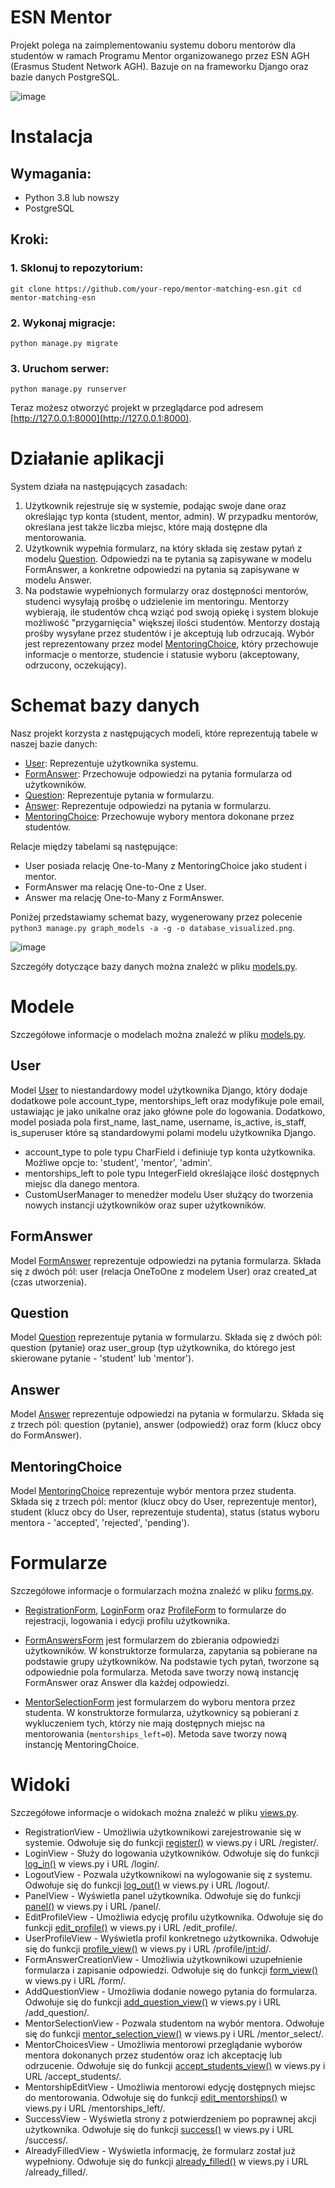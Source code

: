 # ESN Mentor

Projekt polega na zaimplementowaniu systemu doboru mentorów dla studentów w ramach Programu Mentor organizowanego przez ESN AGH (Erasmus Student Network AGH). Bazuje on na frameworku Django oraz bazie danych PostgreSQL.

![image](https://github.com/sxevush/bazydanych-esn-mentor/assets/115425940/79a982da-27ac-49fa-b84e-f397e2a49e5c)


# Instalacja

## Wymagania:
* Python 3.8 lub nowszy
* PostgreSQL

## Kroki:
### 1. Sklonuj to repozytorium:
`git clone https://github.com/your-repo/mentor-matching-esn.git
cd mentor-matching-esn`

### 2. Wykonaj migracje:
`python manage.py migrate`

### 3. Uruchom serwer:
`python manage.py runserver`

Teraz możesz otworzyć projekt w przeglądarce pod adresem [http://127.0.0.1:8000](http://127.0.0.1:8000).



# Działanie aplikacji

System działa na następujących zasadach:

1. Użytkownik rejestruje się w systemie, podając swoje dane oraz określając typ konta (student, mentor, admin). W przypadku mentorów, określana jest także liczba miejsc, które mają dostępne dla mentorowania.
2. Użytkownik wypełnia formularz, na który składa się zestaw pytań z modelu [Question](https://github.com/sxevush/bazydanych-esn-mentor/blob/dae0734dc2cda1d9687e03f657d5044825d022aa/mentor_app/models.py#L49). Odpowiedzi na te pytania są zapisywane w modelu FormAnswer, a konkretne odpowiedzi na pytania są zapisywane w modelu Answer.
3. Na podstawie wypełnionych formularzy oraz dostępności mentorów, studenci wysyłają prośbę o udzielenie im mentoringu. Mentorzy wybierają, ile studentów chcą wziąć pod swoją opiekę i system blokuje możliwość "przygarnięcia" większej ilości studentów. Mentorzy dostają prośby wysyłane przez studentów i je akceptują lub odrzucają. Wybór jest reprezentowany przez model [MentoringChoice](https://github.com/sxevush/bazydanych-esn-mentor/blob/dae0734dc2cda1d9687e03f657d5044825d022aa/mentor_app/models.py#L64), który przechowuje informacje o mentorze, studencie i statusie wyboru (akceptowany, odrzucony, oczekujący).


# Schemat bazy danych

Nasz projekt korzysta z następujących modeli, które reprezentują tabele w naszej bazie danych:

* [User](https://github.com/sxevush/bazydanych-esn-mentor/blob/dae0734dc2cda1d9687e03f657d5044825d022aa/mentor_app/models.py#L19): Reprezentuje użytkownika systemu.
* [FormAnswer](https://github.com/sxevush/bazydanych-esn-mentor/blob/dae0734dc2cda1d9687e03f657d5044825d022aa/mentor_app/models.py#L44): Przechowuje odpowiedzi na pytania formularza od użytkowników.
* [Question](https://github.com/sxevush/bazydanych-esn-mentor/blob/dae0734dc2cda1d9687e03f657d5044825d022aa/mentor_app/models.py#L49): Reprezentuje pytania w formularzu.
* [Answer](https://github.com/sxevush/bazydanych-esn-mentor/blob/dae0734dc2cda1d9687e03f657d5044825d022aa/mentor_app/models.py#L58): Reprezentuje odpowiedzi na pytania w formularzu.
* [MentoringChoice](https://github.com/sxevush/bazydanych-esn-mentor/blob/dae0734dc2cda1d9687e03f657d5044825d022aa/mentor_app/models.py#L64): Przechowuje wybory mentora dokonane przez studentów.

Relacje między tabelami są następujące:

* User posiada relację One-to-Many z MentoringChoice jako student i mentor.
* FormAnswer ma relację One-to-One z User.
* Answer ma relację One-to-Many z FormAnswer.

Poniżej przedstawiamy schemat bazy, wygenerowany przez polecenie `python3 manage.py graph_models -a -g -o database_visualized.png`.


![image](https://github.com/sxevush/bazydanych-esn-mentor/assets/115425940/600c0d6c-daac-4659-a013-ac5ca9669345)


Szczegóły dotyczące bazy danych można znaleźć w pliku [models.py](https://github.com/sxevush/bazydanych-esn-mentor/blob/main/mentor_app/models.py).


# Modele

Szczegółowe informacje o modelach można znaleźć w pliku [models.py](https://github.com/sxevush/bazydanych-esn-mentor/blob/main/mentor_app/models.py).


## User
Model [User](https://github.com/sxevush/bazydanych-esn-mentor/blob/dae0734dc2cda1d9687e03f657d5044825d022aa/mentor_app/models.py#L19) to niestandardowy model użytkownika Django, który dodaje dodatkowe pole account_type, mentorships_left oraz modyfikuje pole email, ustawiając je jako unikalne oraz jako główne pole do logowania. Dodatkowo, model posiada pola first_name, last_name, username, is_active, is_staff, is_superuser które są standardowymi polami modelu użytkownika Django.

* account_type to pole typu CharField i definiuje typ konta użytkownika. Możliwe opcje to: 'student', 'mentor', 'admin'.
* mentorships_left to pole typu IntegerField określające ilość dostępnych miejsc dla danego mentora.
* CustomUserManager to menedżer modelu User służący do tworzenia nowych instancji użytkowników oraz super użytkowników.

## FormAnswer
Model [FormAnswer](https://github.com/sxevush/bazydanych-esn-mentor/blob/dae0734dc2cda1d9687e03f657d5044825d022aa/mentor_app/models.py#L44) reprezentuje odpowiedzi na pytania formularza. Składa się z dwóch pól: user (relacja OneToOne z modelem User) oraz created_at (czas utworzenia).

## Question
Model [Question](https://github.com/sxevush/bazydanych-esn-mentor/blob/dae0734dc2cda1d9687e03f657d5044825d022aa/mentor_app/models.py#L49) reprezentuje pytania w formularzu. Składa się z dwóch pól: question (pytanie) oraz user_group (typ użytkownika, do którego jest skierowane pytanie - 'student' lub 'mentor').

## Answer
Model [Answer](https://github.com/sxevush/bazydanych-esn-mentor/blob/dae0734dc2cda1d9687e03f657d5044825d022aa/mentor_app/models.py#L58) reprezentuje odpowiedzi na pytania w formularzu. Składa się z trzech pól: question (pytanie), answer (odpowiedź) oraz form (klucz obcy do FormAnswer).

## MentoringChoice
Model [MentoringChoice](https://github.com/sxevush/bazydanych-esn-mentor/blob/dae0734dc2cda1d9687e03f657d5044825d022aa/mentor_app/models.py#L64) reprezentuje wybór mentora przez studenta. Składa się z trzech pól: mentor (klucz obcy do User, reprezentuje mentor), student (klucz obcy do User, reprezentuje studenta), status (status wyboru mentora - 'accepted', 'rejected', 'pending').


# Formularze

Szczegółowe informacje o formularzach można znaleźć w pliku [forms.py](https://github.com/sxevush/bazydanych-esn-mentor/blob/main/mentor_app/forms.py).

* [RegistrationForm](https://github.com/sxevush/bazydanych-esn-mentor/blob/dae0734dc2cda1d9687e03f657d5044825d022aa/mentor_app/forms.py#L9), [LoginForm](https://github.com/sxevush/bazydanych-esn-mentor/blob/dae0734dc2cda1d9687e03f657d5044825d022aa/mentor_app/forms.py#L15) oraz [ProfileForm](https://github.com/sxevush/bazydanych-esn-mentor/blob/dae0734dc2cda1d9687e03f657d5044825d022aa/mentor_app/forms.py#L21) to formularze do rejestracji, logowania i edycji profilu użytkownika.

* [FormAnswersForm](https://github.com/sxevush/bazydanych-esn-mentor/blob/dae0734dc2cda1d9687e03f657d5044825d022aa/mentor_app/forms.py#L27) jest formularzem do zbierania odpowiedzi użytkowników. W konstruktorze formularza, zapytania są pobierane na podstawie grupy użytkowników. Na podstawie tych pytań, tworzone są odpowiednie pola formularza. Metoda save tworzy nową instancję FormAnswer oraz Answer dla każdej odpowiedzi.

* [MentorSelectionForm](https://github.com/sxevush/bazydanych-esn-mentor/blob/dae0734dc2cda1d9687e03f657d5044825d022aa/mentor_app/forms.py#L53) jest formularzem do wyboru mentora przez studenta. W konstruktorze formularza, użytkownicy są pobierani z wykluczeniem tych, którzy nie mają dostępnych miejsc na mentorowania (`mentorships_left=0`). Metoda save tworzy nową instancję MentoringChoice.


# Widoki

Szczegółowe informacje o widokach można znaleźć w pliku [views.py](https://github.com/sxevush/bazydanych-esn-mentor/blob/main/mentor_app/views.py).

* RegistrationView - Umożliwia użytkownikowi zarejestrowanie się w systemie. Odwołuje się do funkcji [register()](https://github.com/sxevush/bazydanych-esn-mentor/blob/2e4ffa2ffc83081f2c97738e9f7ba897516b475c/mentor_app/views.py#L16) w views.py i URL /register/.
* LoginView - Służy do logowania użytkowników. Odwołuje się do funkcji [log_in()](https://github.com/sxevush/bazydanych-esn-mentor/blob/2e4ffa2ffc83081f2c97738e9f7ba897516b475c/mentor_app/views.py#L28) w views.py i URL /login/.
* LogoutView - Pozwala użytkownikowi na wylogowanie się z systemu. Odwołuje się do funkcji [log_out()](https://github.com/sxevush/bazydanych-esn-mentor/blob/2e4ffa2ffc83081f2c97738e9f7ba897516b475c/mentor_app/views.py#L40) w views.py i URL /logout/.
* PanelView - Wyświetla panel użytkownika. Odwołuje się do funkcji [panel()](https://github.com/sxevush/bazydanych-esn-mentor/blob/2e4ffa2ffc83081f2c97738e9f7ba897516b475c/mentor_app/views.py#L45) w views.py i URL /panel/.
* EditProfileView - Umożliwia edycję profilu użytkownika. Odwołuje się do funkcji [edit_profile()](https://github.com/sxevush/bazydanych-esn-mentor/blob/2e4ffa2ffc83081f2c97738e9f7ba897516b475c/mentor_app/views.py#L52) w views.py i URL /edit_profile/.
* UserProfileView - Wyświetla profil konkretnego użytkownika. Odwołuje się do funkcji [profile_view()](https://github.com/sxevush/bazydanych-esn-mentor/blob/2e4ffa2ffc83081f2c97738e9f7ba897516b475c/mentor_app/views.py#L67) w views.py i URL /profile/<int:id>/.
* FormAnswerCreationView - Umożliwia użytkownikowi uzupełnienie formularza i zapisanie odpowiedzi. Odwołuje się do funkcji [form_view()](https://github.com/sxevush/bazydanych-esn-mentor/blob/2e4ffa2ffc83081f2c97738e9f7ba897516b475c/mentor_app/views.py#L77) w views.py i URL /form/.
* AddQuestionView - Umożliwia dodanie nowego pytania do formularza. Odwołuje się do funkcji [add_question_view()](https://github.com/sxevush/bazydanych-esn-mentor/blob/2e4ffa2ffc83081f2c97738e9f7ba897516b475c/mentor_app/views.py#L94) w views.py i URL /add_question/.
* MentorSelectionView - Pozwala studentom na wybór mentora. Odwołuje się do funkcji [mentor_selection_view()](https://github.com/sxevush/bazydanych-esn-mentor/blob/2e4ffa2ffc83081f2c97738e9f7ba897516b475c/mentor_app/views.py#L106) w views.py i URL /mentor_select/.
* MentorChoicesView - Umożliwia mentorowi przeglądanie wyborów mentora dokonanych przez studentów oraz ich akceptację lub odrzucenie. Odwołuje się do funkcji [accept_students_view()](https://github.com/sxevush/bazydanych-esn-mentor/blob/2e4ffa2ffc83081f2c97738e9f7ba897516b475c/mentor_app/views.py#L126) w views.py i URL /accept_students/.
* MentorshipEditView - Umożliwia mentorowi edycję dostępnych miejsc do mentorowania. Odwołuje się do funkcji [edit_mentorships()](https://github.com/sxevush/bazydanych-esn-mentor/blob/2e4ffa2ffc83081f2c97738e9f7ba897516b475c/mentor_app/views.py#L140) w views.py i URL /mentorships_left/.
* SuccessView - Wyświetla strony z potwierdzeniem po poprawnej akcji użytkownika. Odwołuje się do funkcji [success()](https://github.com/sxevush/bazydanych-esn-mentor/blob/2e4ffa2ffc83081f2c97738e9f7ba897516b475c/mentor_app/views.py#L157) w views.py i URL /success/.
* AlreadyFilledView - Wyświetla informację, że formularz został już wypełniony. Odwołuje się do funkcji [already_filled()](https://github.com/sxevush/bazydanych-esn-mentor/blob/2e4ffa2ffc83081f2c97738e9f7ba897516b475c/mentor_app/views.py#L161) w views.py i URL /already_filled/.
